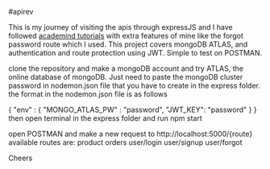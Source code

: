 #apirev

This is my journey of visiting the apis through expressJS and I have followed [academind tutorials](https://www.youtube.com/playlist?list=PL55RiY5tL51q4D-B63KBnygU6opNPFk_q) with extra features of mine like the forgot password route which I used. This project covers mongoDB ATLAS, and authentication and route protection using JWT. Simple to test on POSTMAN.

clone the repository and make a mongoDB account and try ATLAS, the online database of mongoDB. Just need to paste the mongoDB cluster password in nodemon.json file that you have to create in the express folder. the format in the nodemon.json file is as follows

{ "env" : { "MONGO_ATLAS_PW" : "password", "JWT_KEY": "password" } } then open terminal in the express folder and run npm start

open POSTMAN and make a new request to http://localhost:5000/{route} available routes are: product orders user/login user/signup user/forgot

Cheers
